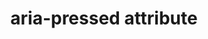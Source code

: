 ---
{
  "title": "aria-pressed attribute",
  "description": "Indicates the current \"pressed\" state of toggle buttons. See related aria-checked and aria-selected.",
  "category": "aria",
  "keywords": [
    "aria-pressed attribute"
  ],
  "last_test_date": "2019-11-11",
  "test_results_url": "https://a11ysupport.io/tech/aria/aria-pressed_attribute",
  "stats": {
    "jaws": {
      "chrome": {
        "86": "y"
      },
      "ie": {
        "11": "a"
      },
      "firefox": {
        "81": "y"
      }
    },
    "narrator": {
      "edge": {
        "86": "a"
      }
    },
    "nvda": {
      "chrome": {
        "86": "a"
      },
      "firefox": {
        "81": "a"
      }
    },
    "talkback": {
      "and_chr": {
        "86": "a"
      }
    },
    "vo_ios": {
      "ios_saf": {
        "14.0": "a"
      }
    },
    "vo_macos": {
      "safari": {
        "14.0": "a"
      }
    },
    "orca": {
      "firefox": {
        "81": "a"
      }
    },
    "dragon_win": {
      "chrome": {
        "all": "u"
      }
    },
    "va_and": {
      "and_chr": {
        "all": "u"
      }
    },
    "vc_ios": {
      "ios_saf": {
        "all": "u"
      }
    },
    "vc_macos": {
      "safari": {
        "all": "u"
      }
    },
    "wsr": {
      "chrome": {
        "all": "u"
      }
    }
  },
  "links": {
    "ARIA spec for aria-pressed": "https://www.w3.org/TR/wai-aria-1.1/#aria-pressed"
  }
}
---